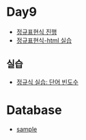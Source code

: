 # Day9

- [정규표현식 진행](./regexp-tutorial_1.ipynb)
- [정규표현식-html 실습](./regexp-tuto-html.ipynb)


## 실습

 - [정규식 실습: 단어 빈도수](./regexp-prac-bin.md)

# Database
 - [sample]()

